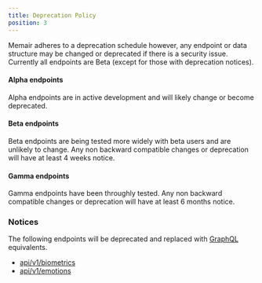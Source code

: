 ```yaml
---
title: Deprecation Policy
position: 3
---
```


Memair adheres to a deprecation schedule however, any endpoint or data structure may be changed or deprecated if there is a security issue. Currently all endpoints are Beta (except for those with deprecation notices).

#### Alpha endpoints
Alpha endpoints are in active development and will likely change or become deprecated.

#### Beta endpoints
Beta endpoints are being tested more widely with beta users and are unlikely to change. Any non backward compatible changes or deprecation will have at least 4 weeks notice.

#### Gamma endpoints
Gamma endpoints have been throughly tested. Any non backward compatible changes or deprecation will have at least 6 months notice.

### Notices

The following endpoints will be deprecated and replaced with [GraphQL](/#graphqlgraphql) equivalents.

* [api/v1/biometrics](#restbiometrics_get)
* [api/v1/emotions](#restsemotions_get)
